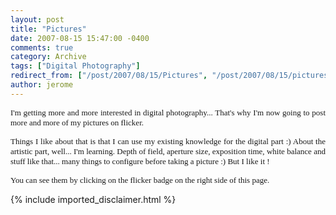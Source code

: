 ```yaml
---
layout: post
title: "Pictures"
date: 2007-08-15 15:47:00 -0400
comments: true
category: Archive
tags: ["Digital Photography"]
redirect_from: ["/post/2007/08/15/Pictures", "/post/2007/08/15/pictures"]
author: jerome
---
```

<!-- more -->
<p align="justify">
<font face="Verdana" size="2">I&#39;m getting more and more interested in digital photography... That&#39;s why I&#39;m now going to post more and more of my pictures on flicker.</font>
</p>
<p align="justify">
<font face="Verdana" size="2">Things I like about that is that&nbsp;I can use my existing&nbsp;knowledge for the digital part :) About the artistic part, well... I&#39;m learning. Depth of field, aperture size, exposition time, white balance and stuff like that... many things to configure before taking a picture :) But I like it !</font>
</p>
<p align="justify">
<font face="Verdana" size="2">You can see them by clicking on the flicker badge on the right side of this page.</font>
</p>

{% include imported_disclaimer.html %}
